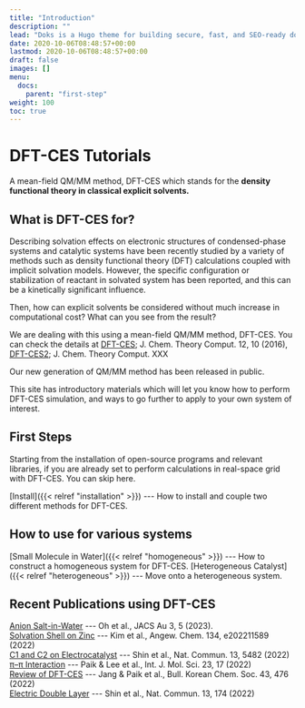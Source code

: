 ```yaml
---
title: "Introduction"
description: ""
lead: "Doks is a Hugo theme for building secure, fast, and SEO-ready documentation websites, which you can easily update and customize."
date: 2020-10-06T08:48:57+00:00
lastmod: 2020-10-06T08:48:57+00:00
draft: false
images: []
menu:
  docs:
    parent: "first-step"
weight: 100
toc: true
---
```


<h1> DFT-CES Tutorials </h1>

<div class="callout callout-info">
A mean-field QM/MM method, DFT-CES which stands for the <strong> density functional theory in classical explicit solvents.</strong>
</div>

<h2>
What is DFT-CES for?
</h2>
Describing solvation effects on electronic structures of condensed-phase systems and catalytic systems have been recently studied by a variety of methods such as density functional theory (DFT) calculations coupled with implicit solvation models. However, the specific configuration or stabilization of reactant in solvated system has been reported, and this can be a kinetically significant influence.

Then, how can explicit solvents be considered without much increase in computational cost? What can you see from the result?

We are dealing with this using a mean-field QM/MM method, DFT-CES. You can check the details at [DFT-CES](https://doi.org/10.1021/acs.jctc.6b00469); J. Chem. Theory Comput. 12, 10 (2016), [DFT-CES2](https://ththjang.github.io); J. Chem. Theory Comput. XXX

Our new generation of QM/MM method has been released in public.

This site has introductory materials which will let you know how to perform DFT-CES simulation, and ways to go further to apply to your own system of interest.

## First Steps

Starting from the installation of open-source programs and relevant libraries, if you are already set to perform calculations in real-space grid with DFT-CES. You can skip here.

[Install]({{< relref "installation" >}}) --- How to install and couple two different methods for DFT-CES.

<h2>
How to use for various systems
</h2>

[Small Molecule in Water]({{< relref "homogeneous" >}}) --- How to construct a homogeneous system for DFT-CES.
[Heterogeneous Catalyst]({{< relref "heterogeneous" >}}) --- Move onto a heterogeneous system.

<h2>
Recent Publications using DFT-CES
</h2>

[Anion Salt-in-Water](https://pubs.acs.org/doi/full/10.1021/jacsau.3c00061) --- Oh et al., JACS Au 3, 5 (2023).
<br>
[Solvation Shell on Zinc](https://onlinelibrary.wiley.com/doi/10.1002/anie.202211589) --- Kim et al., Angew. Chem. 134, e202211589 (2022)
<br>
[C1 and C2 on Electrocatalyst](https://www.nature.com/articles/s41467-022-33199-8) --- Shin et al., Nat. Commun. 13, 5482 (2022)
<br>
[π–π Interaction](https://www.mdpi.com/1422-0067/23/17/9811) --- Paik & Lee et al., Int. J. Mol. Sci. 23, 17 (2022)
<br>
[Review of DFT-CES](https://onlinelibrary.wiley.com/doi/10.1002/bkcs.12485) --- Jang & Paik et al., Bull. Korean Chem. Soc. 43, 476 (2022)
<br>
[Electric Double Layer](https://www.nature.com/articles/s41467-021-27909-x) --- Shin et al., Nat. Commun. 13, 174 (2022)

<!-- ## Get started

There are two main ways to get started with Doks:

### Tutorial

{{< alert icon="👉" text="The Tutorial is intended for novice to intermediate users." />}}

Step-by-step instructions on how to start a new Doks project. [Tutorial →](https://getdoks.org/tutorial/introduction/)

### Quick Start

{{< alert icon="👉" text="The Quick Start is intended for intermediate to advanced users." />}}

One page summary of how to start a new Doks project. [Quick Start →]({{< relref "quick-start" >}})

## Go further

Recipes, Reference Guides, Extensions, and Showcase.

### Recipes

Get instructions on how to accomplish common tasks with Doks. [Recipes →](https://getdoks.org/docs/recipes/project-configuration/)

### Reference Guides

Learn how to customize Doks to fully make it your own. [Reference Guides →](https://getdoks.org/docs/reference-guides/security/)

### Extensions

Get instructions on how to add even more to Doks. [Extensions →](https://getdoks.org/docs/extensions/breadcrumb-navigation/)

### Showcase

See what others have build with Doks. [Showcase →](https://getdoks.org/showcase/electric-blocks/)

## Contributing

Find out how to contribute to Doks. [Contributing →](https://getdoks.org/docs/contributing/how-to-contribute/)

## Help

Get help on Doks. [Help →]({{< relref "how-to-update" >}}) -->
